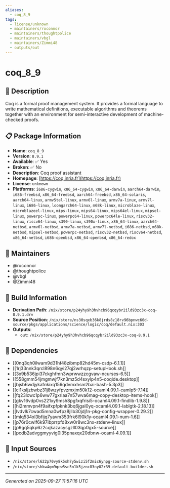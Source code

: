 ```yaml
---
aliases:
  - coq_8_9
tags:
  - license/unknown
  - maintainers/roconnor
  - maintainers/thoughtpolice
  - maintainers/vbgl
  - maintainers/Zimmi48
  - outputs/out
---
```


# coq_8_9

## 📝 Description

Coq is a formal proof management system.  It provides a formal language
to write mathematical definitions, executable algorithms and theorems
together with an environment for semi-interactive development of
machine-checked proofs.


## 📋 Package Information

- **Name**: `coq_8_9`
- **Version**: `8.9.1`
- **Available**: ✅ Yes
- **Broken**: ✅ No
- **Description**: Coq proof assistant
- **Homepage**: [https://coq.inria.fr](https://coq.inria.fr)
- **License**: `unknown`
- **Platforms**: `i686-cygwin`, `x86_64-cygwin`, `x86_64-darwin`, `aarch64-darwin`, `i686-freebsd`, `x86_64-freebsd`, `aarch64-freebsd`, `x86_64-solaris`, `aarch64-linux`, `armv5tel-linux`, `armv6l-linux`, `armv7a-linux`, `armv7l-linux`, `i686-linux`, `loongarch64-linux`, `m68k-linux`, `microblaze-linux`, `microblazeel-linux`, `mips-linux`, `mips64-linux`, `mips64el-linux`, `mipsel-linux`, `powerpc-linux`, `powerpc64-linux`, `powerpc64le-linux`, `riscv32-linux`, `riscv64-linux`, `s390-linux`, `s390x-linux`, `x86_64-linux`, `aarch64-netbsd`, `armv6l-netbsd`, `armv7a-netbsd`, `armv7l-netbsd`, `i686-netbsd`, `m68k-netbsd`, `mipsel-netbsd`, `powerpc-netbsd`, `riscv32-netbsd`, `riscv64-netbsd`, `x86_64-netbsd`, `i686-openbsd`, `x86_64-openbsd`, `x86_64-redox`
## 👥 Maintainers

- @roconnor
- @thoughtpolice
- @vbgl
- @Zimmi48


## 🔧 Build Information

- **Derivation Path**: `/nix/store/p24yhy9h3hvhcb96qcqybr2ild93zc3x-coq-8.9.1.drv`
- **Source Position**: `/nix/store/ns30sqxb36k8jrds8z18rv96bpnwc60d-source/pkgs/applications/science/logic/coq/default.nix:303`
- **Outputs**:
  - `out`:  `/nix/store/p24yhy9h3hvhcb96qcqybr2ild93zc3x-coq-8.9.1`

## 🔗 Dependencies

- [[0nq3qh0ilwam9d31hf48zibmp82hd45m-csdp-6.1.1]]
- [[1rj33nnk3qrcl898n6qyi27qj2wrhqzp-setupHook.sh]]
- [[3x9b536jpi37ckghfmn3wprwwzzcgvaw-ncurses-6.5]]
- [[558gmm54jmgmwjf7kn3mz5d4sxylp4n5-coqide.desktop]]
- [[bjsb6wdjykafnkixq156qdvmxhsm2bai-bash-5.3p3]]
- [[ci1ksljzbwbz31j8wzyfpvzmxjm50k12-ocaml4.09.1-camlp5-7.14]]
- [[fq23lcwc1p6ww77gxriaa7n57wva6mag-copy-desktop-items-hook]]
- [[gkv16vdp0vs221xy9msh8pgfxqfrisi5-ocaml4.09.1-findlib-1.9.8]]
- [[hi2mmvpn4f9aifxpfpknk3bq6jgal0yq-ocaml4.09.1-lablgtk-2.18.13]]
- [[lvdvlk7cwad5mna0wfpz8jllb30jdj1n-pkg-config-wrapper-0.29.2]]
- [[mlq534xl3bfijq7yavm353frk6l90k1y-ocaml4.09.1-num-1.6]]
- [[p76r0cwlf6k97ibprrpfd8xw0r8wc3nx-stdenv-linux]]
- [[p9gq5qkp6z2cqkazacysgzll03qp0gx5-source]]
- [[pcdb2advggmyyvig0i35pnaxqx20dbnw-ocaml-4.09.1]]

## 📁 Input Sources

- `/nix/store/l622p70vy8k5sh7y5wizi5f2mic6ynpg-source-stdenv.sh`
- `/nix/store/shkw4qm9qcw5sc5n1k5jznc83ny02r39-default-builder.sh`

---
*Generated on 2025-09-27 11:57:16 UTC*
